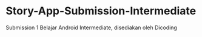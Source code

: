 # Story-App-Submission-Intermediate
Submission 1 Belajar Android Intermediate, disediakan oleh Dicoding
